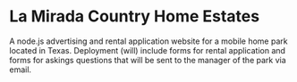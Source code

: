 # La Mirada Country Home Estates
A node.js advertising and rental application website for a mobile home park located in Texas. Deployment (will) include forms for rental application and forms for askings questions that will be sent to the manager of the park via email.
